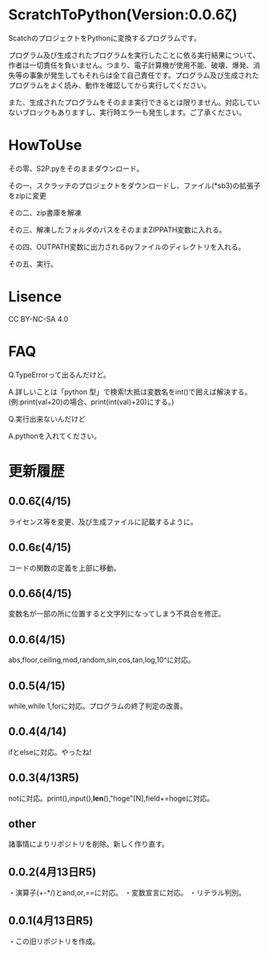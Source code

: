 # ScratchToPython(Version:0.0.6ζ)
ScatchのプロジェクトをPythonに変換するプログラムです。

プログラム及び生成されたプログラムを実行したことに依る実行結果について、作者は一切責任を負いません。つまり、電子計算機が使用不能、破壊、爆発、消失等の事象が発生してもそれらは全て自己責任です。プログラム及び生成されたプログラムをよく読み、動作を確認してから実行してください。

また、生成されたプログラムをそのまま実行できるとは限りません。対応していないブロックもありますし、実行時エラーも発生します。ご了承ください。
# HowToUse
その零、S2P.pyをそのままダウンロード。

その一、スクラッチのプロジェクトをダウンロードし、ファイル(*sb3)の拡張子をzipに変更

その二、zip書庫を解凍

その三、解凍したフォルダのパスをそのままZIPPATH変数に入れる。

その四、OUTPATH変数に出力されるpyファイルのディレクトリを入れる。

その五、実行。

# Lisence
CC BY-NC-SA 4.0

# FAQ
Q.TypeErrorって出るんだけど。

A.詳しいことは「python 型」で検索!大抵は変数名をint()で囲えば解決する。(例:print(val+20)の場合、print(int(val)+20)にする。)

Q.実行出来ないんだけど

A.pythonを入れてください。


# 更新履歴
## 0.0.6ζ(4/15)
ライセンス等を変更、及び生成ファイルに記載するように。
## 0.0.6ε(4/15)
コードの関数の定義を上部に移動。
## 0.0.6δ(4/15)
変数名が一部の所に位置すると文字列になってしまう不具合を修正。
## 0.0.6(4/15)
abs,floor,ceiling,mod,random,sin,cos,tan,log,10^に対応。
## 0.0.5(4/15)
while,while 1,forに対応。プログラムの終了判定の改善。
## 0.0.4(4/14)
ifとelseに対応。やったね!

## 0.0.3(4/13R5)
notに対応。print(),input(),__len__(),"hoge"[N],field+=hogeに対応。

## other
諸事情によりリポジトリを削除。新しく作り直す。
## 0.0.2(4月13日R5)
・演算子(+-*/)とand,or,==に対応。
・変数宣言に対応。
・リテラル判別。

## 0.0.1(4月13日R5)
・この旧リポジトリを作成。
